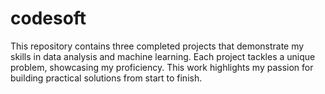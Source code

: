 # codesoft
This repository contains three completed projects that demonstrate my skills in data analysis and machine learning. Each project tackles a unique problem, showcasing my proficiency. This work highlights my passion for building practical solutions from start to finish.
